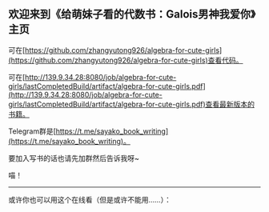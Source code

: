 ## 欢迎来到《给萌妹子看的代数书：Galois男神我爱你》主页

可在[https://github.com/zhangyutong926/algebra-for-cute-girls](https://github.com/zhangyutong926/algebra-for-cute-girls)查看代码。

可在[http://139.9.34.28:8080/job/algebra-for-cute-girls/lastCompletedBuild/artifact/algebra-for-cute-girls.pdf](http://139.9.34.28:8080/job/algebra-for-cute-girls/lastCompletedBuild/artifact/algebra-for-cute-girls.pdf)查看最新版本的书籍。

Telegram群是[https://t.me/sayako_book_writing](https://t.me/sayako_book_writing)。

要加入写书的话也请先加群然后告诉我呀~

喵！

---
或许你也可以用这个在线看（但是或许不能用……）：

<object data="http://139.9.34.28:8080/job/algebra-for-cute-girls/lastCompletedBuild/artifact/algebra-for-cute-girls.pdf" width="100%" height="800rem" type='application/pdf'/>

